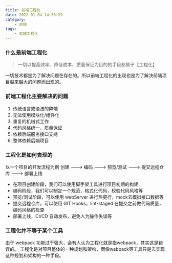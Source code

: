 ```yaml
---
title: 前端工程化
date: 2022-01-04 14:30:29
category:
    - 前端
tags:
    - 前端工程化
---
```


### 什么是前端工程化
> 一切以提高效率、降低成本、质量保证为目的的手段都属于【工程化】

一切技术都是为了解决问题在存在的。所以前端工程化的出现也是为了解决前端项目越来越大的问题而出现的。

### 前端工程化主要解决的问题
1. 传统语言或语法的弊端
2. 无法使用模块化/组件化
3. 重复的机械式工作
4. 代码风格统一、质量保证
5. 依赖后端服务接口支持
6. 整体依赖后端项目

### 工程化是如何表现的

以一个项目的开发流程为例
创建 ---> 编码 ---> 预览/测试 ---> 提交远程仓库 ---> 部署上线
- 在项目创建阶段，我们可以使用脚手架工具进行项目初期的构建
- 编码阶段，我们可以制定一个规范，格式化代码，校验代码风格等
- 预览/测试阶段，可以使用 webServer 进行热更行，mock去模拟接口数据等
- 提交远程仓库，可以使用 GIT Hooks，lint-staged 在提交之前做代码质量，编码风格的检查
- 部署上线，CI/CD 自动发布，避免人为操作失误等

### 工程化并不等于某个工具
由于 webpack 功能过于强大，会有人认为工程化就是指webpack，其实这是错误的。
工程化是对项目整体的一种规划和架构，而像webpack等工具只是去实现这种规划和架构的一种手段。
